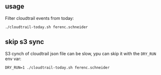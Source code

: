 ## usage

Filter cloudtrail events from today:
```
./cloudtrail-today.sh ferenc.schneider
```

## skip s3 sync

S3 cynch of cloudtrail json file can be slow, ypu can skip it with the  `DRY_RUN` env var:

```
DRY_RUN=1 ./cloudtrail-today.sh ferenc.schneider
```

